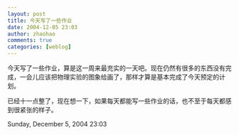 ```yaml
---
layout: post
title: 今天写了一些作业
date: 2004-12-05 23:03
author: zhaohao
comments: true
categories: [weblog]
---
```

今天写了一些作业，算是这一周来最充实的一天吧。现在仍然有很多的东西没有完成，一会儿应该把物理实验的图象给画了，那样才算是基本完成了今天预定的计划。

已经十一点整了，现在想一下，如果每天都能写一些作业的话，也不至于每天都感到很紧张的样子。

Sunday, December 5, 2004 23:03
